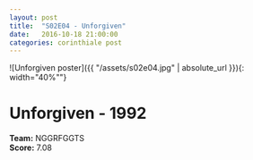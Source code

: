 ```yaml
---
layout: post
title:  "S02E04 - Unforgiven"
date:   2016-10-18 21:00:00
categories: corinthiale post
---
```


![Unforgiven poster]({{ "/assets/s02e04.jpg" | absolute_url }}){: width="40%""}

# **Unforgiven** - 1992

**Team:** NGGRFGGTS
<br/>
**Score:** 7.08

